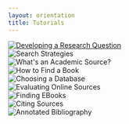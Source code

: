 ```yaml
---
layout: orientation
title: Tutorials
---
```


<div class="row">
  <div class="card-group">
    <div class="card">
        <a href="research-question-2.html"><img class="img-thumbnail" src="{{site.url}}assets/images/ResearchQuestion.png" alt="Developing a Research Question"></a>
    </div>
    <div class="card">
        <img class="img-thumbnail" src="{{site.url}}assets/images/SearchStrategies-e1591912638563.png" alt="Search Strategies">
    </div>
    <div class="card">
        <img class="img-thumbnail" src="{{site.url}}assets/images/Academic-e1591913078736.png" alt="What's an Academic Source?">
    </div>
  </div>
</div>

<div class="row">
    <div class="card-group">
    <div class="card">
      <img class="img-thumbnail" src="{{site.url}}assets/images/Find-a-book-e1591913297501.png" alt="How to Find a Book">
  </div>
    <div class="card">
      <img class="img-thumbnail" src="{{site.url}}assets/images/choosingDatabase-e1591912162753.png" alt="Choosing a Database">
  </div>
    <div class="card">
      <img class="img-thumbnail" src="{{site.url}}assets/images/EvaluatingOnlineSources-e1591912420876.png" alt="Evaluating Online Sources">
    </div>
  </div>
</div>

<div class="row">
  <div class="card-group">
    <div class="card">
      <img class="img-thumbnail" src="{{site.url}}assets/images/FindingEbooks-e1591911668435.png" alt="Finding EBooks">
  </div>
    <div class="card">
      <img class="img-thumbnail" src="{{site.url}}assets/images/citations.png" alt="Citing Sources">
  </div>
    <div class="card">
      <img class="img-thumbnail" src="{{site.url}}assets/images/Annotated-Bib.png" alt="Annotated Bibliography">
    </div>
  </div>
</div>
